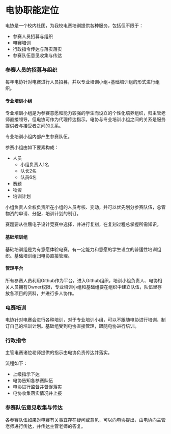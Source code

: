 # 电协职能定位

电协是一个校内社团，为我校电赛培训提供各种服务，包括但不限于：

- 参赛人员招募与组织
- 电赛培训
- 行政指令传达与落实落实
- 参赛队伍意见收集与传达

### 参赛人员的招募与组织

每年电协针对电赛进行人员招募，并以专业培训小组+基础培训组的形式进行组织。

#### 专业培训小组

专业培训小组是为参赛意愿和能力较强的学生而设立的个性化培养组织，归主管老师直接领导，但电协可作为代理传达指示。电协与专业培训小组之间的关系是服务提供者与接受者之间的关系。

专业培训小组内部产生参赛队伍。

参赛小组由如下要素构成：

- 人员
  - 小组负责人1名
  - 队长2名
  - 队员6名
- 赛题
- 物资
- 培训计划

小组负责人全权负责所在小组的人员考核、变动，并可以优先划分参赛队伍，总管物资的申请、分配，培训计划的制订。

赛题要从往届电子设计竞赛中选择，并进行复刻，在复刻过程总掌握所需知识。

#### 基础培训组

基础培训组是为有意愿体验电赛，有一定能力和意愿的学生设立的普适性培训组织。基础培训组归电协直接管理。

#### 管理平台

所有参赛人员利用Github作为平台，进入Github组织，培训小组负责人、电协相关人员拥有Owner权限，专业培训小组和基础组要在组织中建立队伍，队伍里存放各项目的资料，并进行多人协作。

### 电赛培训

电协针对电赛会进行各种培训，对于专业培训小组，可以不跟随电协进行培训，制订自己的培训计划。基础组受到电协直接管理，跟随电协进行培训。

### 行政指令

主管电赛诸位老师提供的指示由电协负责传达并落实。

流程如下：

- 上级指示下达
- 电协告知各参赛队伍
- 电协进行监督并督促落实
- 电协收集落实情况并上报

### 参赛队伍意见收集与传达

各参赛队伍如果对电赛有关事宜存在疑问或意见，可以向电协提出，由电协向主管老师进行传达，并传达主管老师的答复。